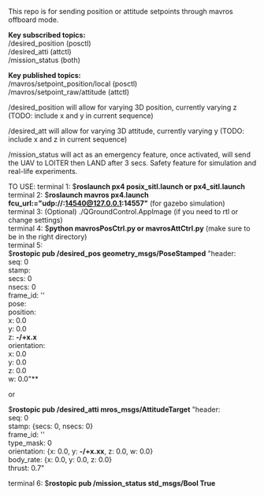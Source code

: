 This repo is for sending position or attitude setpoints through mavros offboard mode.  

**Key subscribed topics:**  
/desired_position (posctl)  
/desired_atti (attctl)  
/mission_status (both)  

**Key published topics:**  
/mavros/setpoint_position/local (posctl)  
/mavros/setpoint_raw/attitude (attctl)  


/desired_position will allow for varying 3D position, currently varying z (TODO: include x and y in current sequence)  

/desired_att will allow for varying 3D attitude, currently varying y (TODO: include x and z in current sequence)  

/mission_status will act as an emergency feature, once activated, will send the UAV to LOITER then LAND after 3 secs. Safety feature for simulation and real-life experiments.  

TO USE:
terminal 1: $**roslaunch px4 posix_sitl.launch or px4_sitl.launch**  
terminal 2: $**roslaunch mavros px4.launch fcu_url:="udp://:14540@127.0.0.1:14557"** (for gazebo simulation)  
terminal 3: (Optional) ./QGroundControl.AppImage (if you need to rtl or change settings)  
terminal 4: $**python mavrosPosCtrl.py or mavrosAttCtrl.py** (make sure to be in the right directory)  
terminal 5:  
$**rostopic pub /desired_pos geometry_msgs/PoseStamped** "header:  
  seq: 0  
  stamp:  
    secs: 0  
    nsecs: 0  
  frame_id: ''  
pose:  
  position:  
    x: 0.0  
    y: 0.0  
    z: **-/+x.x**  
  orientation:  
    x: 0.0  
    y: 0.0  
    z: 0.0  
    w: 0.0"**  
  
or  
  
$**rostopic pub /desired_atti mros_msgs/AttitudeTarget** "header:  
  seq: 0  
  stamp: {secs: 0, nsecs: 0}  
  frame_id: ''  
type_mask: 0  
orientation: {x: 0.0, y: **-/+x.xx**, z: 0.0, w: 0.0}  
body_rate: {x: 0.0, y: 0.0, z: 0.0}  
thrust: 0.7"   

terminal 6: $**rostopic pub /mission_status std_msgs/Bool True**  




